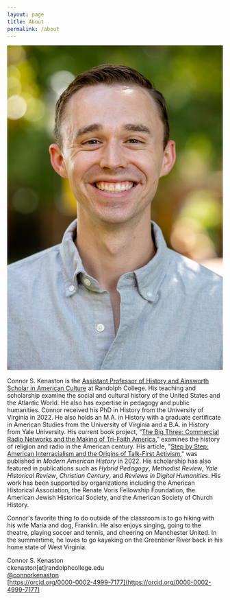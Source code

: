 ```yaml
---
layout: page
title: About
permalink: /about
---
```



<img class="thumbnail" src="Images/KENASTON-HEADSHOT-FALL-2022.jpg" alt="This is a photograph of Connor S. Kenaston, a historian of U.S. history. Kenaston is smiling and wearing a grey button-down shirt. The green trees behind Kenaston are blurred.">

Connor S. Kenaston is the [Assistant Professor of History and Ainsworth Scholar in American Culture](https://www.randolphcollege.edu/news/2022/09/21207/) at Randolph College. His teaching and scholarship examine the social and cultural history of the United States and the Atlantic World. He also has expertise in pedagogy and public humanities. Connor received his PhD in History from the University of Virginia in 2022. He also holds an M.A. in History with a graduate certificate in American Studies from the University of Virginia and a B.A. in History from Yale University. His current book project, “[The Big Three: Commercial Radio Networks and the Making of Tri-Faith America](projects.html),” examines the history of religion and radio in the American century. His article, "[Step by Step: American Interracialism and the Origins of Talk-First Activism](https://doi.org/10.1017/mah.2022.2)," was published in _Modern American History_ in 2022. His scholarship has also featured in publications such as _Hybrid Pedagogy_, _Methodist Review_, _Yale Historical Review_, _Christian Century_, and _Reviews in Digital Humanities_. His work has been supported by organizations including the American Historical Association, the Renate Voris Fellowship Foundation, the American Jewish Historical Society, and the American Society of Church History.

Connor's favorite thing to do outside of the classroom is to go hiking with his wife Maria and dog, Franklin. He also enjoys singing, going to the theatre, playing soccer and tennis, and cheering on Manchester United. In the summertime, he loves to go kayaking on the Greenbrier River back in his home state of West Virginia.

Connor S. Kenaston  
ckenaston[at]randolphcollege.edu  
[@connorkenaston](https://twitter.com/ConnorKenaston)  
[https://orcid.org/0000-0002-4999-7177](https://orcid.org/0000-0002-4999-7177)
